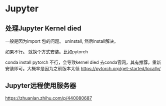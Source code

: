 # Jupyter

## 处理Jupyter Kernel died
一般是因为import 包的问题。
uninstall, 然后install解决。

如果不行。 就换个方式安装。比如pytorch

conda install pytorch 不行，会导致kernel died
去conda官网，其有推荐，重新安装即可。大概率是因为之前版本太低
https://pytorch.org/get-started/locally/


## Jupyter远程使用服务器

https://zhuanlan.zhihu.com/p/440080687